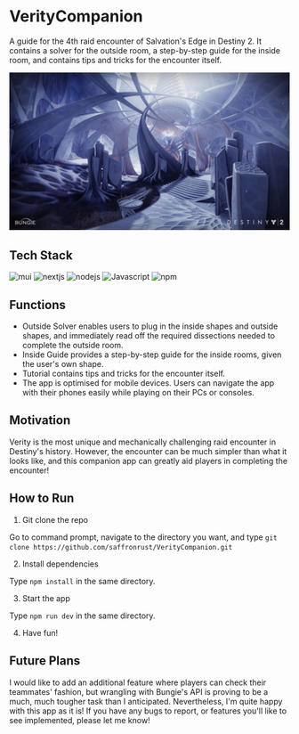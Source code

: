 # VerityCompanion
A guide for the 4th raid encounter of Salvation's Edge in Destiny 2. It contains a solver for the outside room, a step-by-step guide for the inside room, and contains tips and tricks for the encounter itself.

![Background](https://github.com/saffronrust/VerityCompanion/blob/main/src/images/background.jpg)

## Tech Stack
<div>
<img src = "http://img.shields.io/badge/Material UI-007FFF?style=flat-square&logo=mui&logoColor=black" alt = "mui">
<img src = "http://img.shields.io/badge/Next JS-FFFFFF?style=flat-square&logo=nextdotjs&logoColor=black" alt = "nextjs">
<img src = "http://img.shields.io/badge/nodejs-339933?style=flat-square&logo=nodedotjs&logoColor=black" alt = "nodejs">
<img src="http://img.shields.io/badge/Javascript-fcd400?style=flat-square&logo=javascript&logoColor=black" alt="Javascript">
<img src = "http://img.shields.io/badge/npm-CB3837?style=flat-square&logo=npm&logoColor=black" alt = "npm">
</div>

## Functions
- Outside Solver enables users to plug in the inside shapes and outside shapes, and immediately read off the required dissections needed to complete the outside room.
- Inside Guide provides a step-by-step guide for the inside rooms, given the user's own shape.
- Tutorial contains tips and tricks for the encounter itself.
- The app is optimised for mobile devices. Users can navigate the app with their phones easily while playing on their PCs or consoles.

## Motivation
Verity is the most unique and mechanically challenging raid encounter in Destiny's history. However, the encounter can be much simpler than what it looks like, and this companion app can greatly aid players in completing the encounter!

## How to Run
1. Git clone the repo
 
Go to command prompt, navigate to the directory you want, and type `git clone https://github.com/saffronrust/VerityCompanion.git`

2. Install dependencies

Type `npm install` in the same directory.

3. Start the app

Type `npm run dev` in the same directory.

4. Have fun!

## Future Plans
I would like to add an additional feature where players can check their teammates' fashion, but wrangling with Bungie's API is proving to be a much, much tougher task than I anticipated. Nevertheless, I'm quite happy with this app as it is! If you have any bugs to report, or features you'll like to see implemented, please let me know!
